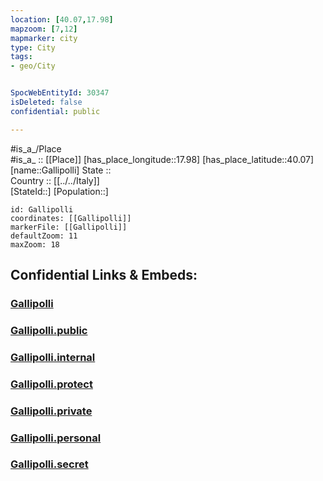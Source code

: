```yaml
---
location: [40.07,17.98] 
mapzoom: [7,12] 
mapmarker: city 
type: City
tags:
- geo/City


SpocWebEntityId: 30347
isDeleted: false
confidential: public

---
```

#is_a_/Place  
#is_a_ :: [[Place]] 
[has_place_longitude::17.98] 
[has_place_latitude::40.07] 
[name::Gallipolli] 
State ::  
Country :: [[../../Italy]]  
[StateId::] 
[Population::] 



```leaflet
id: Gallipolli
coordinates: [[Gallipolli]] 
markerFile: [[Gallipolli]] 
defaultZoom: 11 
maxZoom: 18
```


## Confidential Links & Embeds: 

### [Gallipolli](/_Standards/Earth/Continent/Europe/Europe~South/Italy/City/Gallipolli.md) 

### [Gallipolli.public](/_public/Earth/Continent/Europe/Europe~South/Italy/City/Gallipolli.public.md) 

### [Gallipolli.internal](/_internal/Earth/Continent/Europe/Europe~South/Italy/City/Gallipolli.internal.md) 

### [Gallipolli.protect](/_protect/Earth/Continent/Europe/Europe~South/Italy/City/Gallipolli.protect.md) 

### [Gallipolli.private](/_private/Earth/Continent/Europe/Europe~South/Italy/City/Gallipolli.private.md) 

### [Gallipolli.personal](/_personal/Earth/Continent/Europe/Europe~South/Italy/City/Gallipolli.personal.md) 

### [Gallipolli.secret](/_secret/Earth/Continent/Europe/Europe~South/Italy/City/Gallipolli.secret.md)

